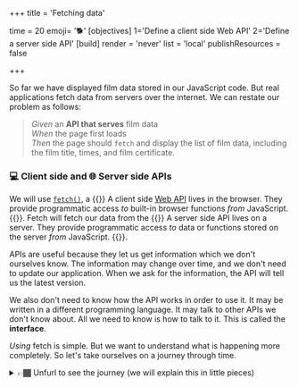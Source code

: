 +++
title = 'Fetching data'

time = 20
emoji= '🐕'
[objectives]
    1='Define a client side Web API'
    2='Define a server side API'
[build]
  render = 'never'
  list = 'local'
  publishResources = false

+++

So far we have displayed film data stored in our JavaScript code. But real applications fetch data from servers over the internet. We can restate our problem as follows:

> _Given_ an **API that serves** film data  
> _When_ the page first loads  
> _Then_ the page should `fetch` and display the list of film data, including the film title, times, and film certificate.

### 💻 Client side and 🌐 Server side APIs

We will use [`fetch()`](https://developer.mozilla.org/en-US/docs/Web/API/Fetch_API/Using_Fetch), a {{<tooltip title="client side Web API">}}
A client side [Web API](https://developer.mozilla.org/en-US/docs/Web/API) lives in the browser. They provide programmatic access _to_ built-in browser functions _from_ JavaScript. {{</tooltip>}}. Fetch will fetch our data from the {{<tooltip title="server side API">}}
A server side API lives on a server. They provide programmatic access _to_ data or functions stored on the server _from_ JavaScript. {{</tooltip>}}.

APIs are useful because they let us get information which we don't ourselves know. The information may change over time, and we don't need to update our application. When we ask for the information, the API will tell us the latest version.

We also don't need to know how the API works in order to use it. It may be written in a different programming language. It may talk to other APIs we don't know about. All we need to know is how to talk to it. This is called the **interface**.

_Using_ fetch is simple. But we want to understand what is happening more completely. So let's take ourselves on a journey through time.

<details> 
<summary>👉🏾 Unfurl to see the journey (we will explain this in little pieces)</summary>

```mermaid
graph TD
    fetch[(🐕 fetch)] --> |sends a| Request{📤 Request}
    Request --> |has a latency| TimeProblem[🗓️ Time Problem]
    Request --> |to| ServerAPIs
    fetch --> |is a| ClientAPIs

    TimeProblem --> |caused by| SingleThread[🧵 Single thread]
    Callbacks{{🪃 Callbacks}} --> |run on| SingleThread
    SingleThread --> |handled by| EventLoop[🔁 Event Loop]
    EventLoop --> |queues| Callbacks
    SingleThread --> |send tasks to| ClientAPIs
    SingleThread --> |handled by| Asynchrony

    TimeProblem --> |solved by| Asynchrony[🛎️ Asynchrony]
    Asynchrony --> |delivered with| Promise{{🤝 Promises}}
    Asynchrony --> | delivered with | ClientAPIs
    Promise --> |resolve to a| Response{📤 Response}
    Promise --> |join the| EventLoop{{Event Loop 🔁}}
    Promise --> |syntax| async{{🏃‍♂️ async}}
    async --> |syntax| await{{📭 await}}
    await --> |resolves to| Response
    Response ---> |sequence with| then{{✔️ then}}


    APIs((🧰 APIs)) --> |live in your browser| ClientAPIs{💻 Client side APIs}
    ClientAPIs --> |like| setTimeout[(⏲️ setTimeout)]
    ClientAPIs --> |like| eventListener[(🦻🏾 eventListener)]
    APIs --> |live on the internet| ServerAPIs{🌐 Server side APIs}
    ServerAPIs --> |serve our| Data[(💾 Data)]
    Data --> |as a| Response

```

😵‍💫 This is a lot to take in. Let's break it down and make sense of it.

</details>
